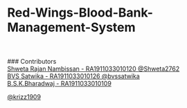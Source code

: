 # Red-Wings-Blood-Bank-Management-System
<br>
<br>
### Contributors
<br>
<a href="https://github.com/Shweta2762">
  Shweta Rajan Nambissan - RA1911033010120
  @Shweta2762
  </a>
  <br>
  
<a href="https://github.com/bvssatwika">
  BVS Satwika - RA1911033010126
  @bvssatwika
  </a>
  <br>
  <a href="https://github.com/krizz1909">
B.S.K.Bharadwaj - RA1911033010109

  @krizz1909
  </a>
  
<!--   <img src="https://github.com/bvssatwika.png?size=5"> -->
